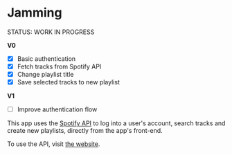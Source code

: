 # Jamming

STATUS: WORK IN PROGRESS

**V0**
- [X] Basic authentication
- [X] Fetch tracks from Spotify API
- [X] Change playlist title
- [X] Save selected tracks to new playlist

**V1**
- [ ] Improve authentication flow

This app uses the <a href=https://developer.spotify.com>Spotify API</a> to log into a user's account, search tracks and create new playlists, directly from the app's front-end.

To use the API, visit <a href="http://ohmyjam.surge.sh">the website</a>.
